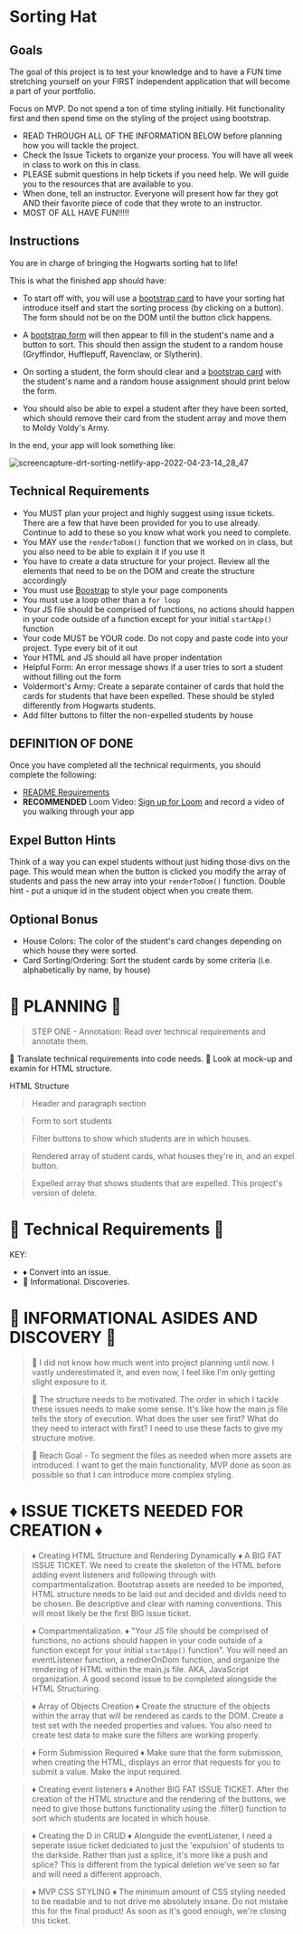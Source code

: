 # Sorting Hat

## Goals
The goal of this project is to test your knowledge and to have a FUN time stretching yourself on your FIRST independent application that will become a part of your portfolio.

Focus on MVP. Do not spend a ton of time styling initially. Hit functionality first and then spend time on the styling of the project using bootstrap.

- READ THROUGH ALL OF THE INFORMATION BELOW before planning how you will tackle the project.
- Check the Issue Tickets to organize your process. You will have all week in class to work on this in class. 
- PLEASE submit questions in help tickets if you need help. We will guide you to the resources that are available to you.
- When done, tell an instructor. Everyone will present how far they got AND their favorite piece of code that they wrote to an instructor.
- MOST OF ALL HAVE FUN!!!!!

## Instructions
You are in charge of bringing the Hogwarts sorting hat to life! 

This is what the finished app should have:
- To start off with, you will use a [bootstrap card](https://getbootstrap.com/docs/5.0/components/card/#header-and-footer) to have your sorting hat introduce itself and start the sorting process (by clicking on a button). The form should not be on the DOM until the button click happens.

- A [bootstrap form](https://getbootstrap.com/docs/5.0/forms/overview/) will then appear to fill in the student's name and a button to sort. This should then assign the student to a random house (Gryffindor, Hufflepuff, Ravenclaw, or Slytherin). 

- On sorting a student, the form should clear and a [bootstrap card](https://getbootstrap.com/docs/5.0/components/card/) with the student's name and a random house assignment should print below the form. 

- You should also be able to expel a student after they have been sorted, which should remove their card from the student array and move them to Moldy Voldy's Army.

In the end, your app will look something like: 

![screencapture-drt-sorting-netlify-app-2022-04-23-14_28_47](https://user-images.githubusercontent.com/29741570/164943525-d20275be-c312-42d1-9730-0c1fd3fd9834.png)


<!-- [See Demo](https://drt-sortinghat.netlify.app/)
 -->
## Technical Requirements
- You MUST plan your project and highly suggest using issue tickets. There are a few that have been provided for you to use already. Continue to add to these so you know what work you need to complete. 
- You MAY use the `renderToDom()` function that we worked on in class, but you also need to be able to explain it if you use it
- You have to create a data structure for your project. Review all the elements that need to be on the DOM and create the structure accordingly
- You must use [Boostrap](https://getbootstrap.com/) to style your page components
- You must use a loop other than a `for loop`
- Your JS file should be comprised of functions, no actions should happen in your code outside of a function except for your initial `startApp()` function
- Your code MUST be YOUR code. Do not copy and paste code into your project. Type every bit of it out
- Your HTML and JS should all have proper indentation
- Helpful Form: An error message shows if a user tries to sort a student without filling out the form
- Voldermort's Army: Create a separate container of cards that hold the cards for students that have been expelled. These should be styled differently from Hogwarts students.
- Add filter buttons to filter the non-expelled students by house

## DEFINITION OF DONE
Once you have completed all the technical requirments, you should complete the following:
- [README Requirements](https://github.com/orgs/nss-evening-web-development/discussions/13)
- **RECOMMENDED** Loom Video: [Sign up for Loom](https://www.loom.com/signup) and record a video of you walking through your app 

## Expel Button Hints
Think of a way you can expel students without just hiding those divs on the page. This would mean when the button is clicked you modify the array of students and pass the new array into your `renderToDom()` function.  Double hint - put a unique id in the student object when you create them.

## Optional Bonus
- House Colors: The color of the student's card changes depending on which house they were sorted.
- Card Sorting/Ordering: Sort the student cards by some criteria (i.e. alphabetically by name, by house)

# 💮 PLANNING 💮 
> STEP ONE - Annotation: Read over technical requirements and annotate them. 

💮  Translate technical requirements into code needs.
💮  Look at mock-up and examin for HTML structure. 

HTML Structure 
> Header and paragraph section

> Form to sort students

> Filter buttons to show which students are in which houses. 

> Rendered array of student cards, what houses they're in, and an expel button. 

> Expelled array that shows students that are expelled. This project's version of delete. 

# 💮 Technical Requirements 💮

KEY: 
- ♦️ Convert into an issue. 
- 📝 Informational. Discoveries. 

# 📝 INFORMATIONAL ASIDES AND DISCOVERY 📝

> 📝 I did not know how much went into project planning until now. I vastly underestimated it, and even now, I feel like I'm only getting slight exposure to it. 

> 📝 The structure needs to be motivated. The order in which I tackle these issues needs to make some sense. It's like how the main.js file tells the story of execution. What does the user see first? What do they need to interact with first? I need to use these facts to give my structure motive. 

> 📝 Reach Goal - To segment the files as needed when more assets are introduced. I want to get the main functionality, MVP done as soon as possible so that I can introduce more complex styling.  

# ♦️ ISSUE TICKETS NEEDED FOR CREATION ♦️

> ♦️ Creating HTML Structure and Rendering Dynamically ♦️ A BIG FAT ISSUE TICKET. We need to create the skeleton of the HTML before adding event listeners and following through with compartmentalization. Bootstrap assets are needed to be imported, HTML structure needs to be laid out and decided and divIds need to be chosen. Be descriptive and clear with naming conventions. This will most likely be the first BIG issue ticket.  

> ♦️ Compartmentalization. ♦️ "Your JS file should be comprised of functions, no actions should happen in your code outside of a function except for your initial `startApp()` function". You will need an eventListener function, a rednerOnDom function, and organize the rendering of HTML within the main.js file. AKA, JavaScript organization. A good second issue to be completed alongside the HTML Structuring. 

> ♦️ Array of Objects Creation ♦️ Create the structure of the objects within the array that will be rendered as cards to the DOM. Create a test set with the needed properties and values. You also need to create test data to make sure the filters are working properly. 

> ♦️ Form Submission Required ♦️ Make sure that the form submission, when creating the HTML, displays an error that requests for you to submit a value. Make the input required. 

> ♦️ Creating event listeners ♦️ Another BIG FAT ISSUE TICKET. After the creation of the HTML structure and the rendering of the buttons, we need to give those buttons functionality using the .filter() function to sort which students are located in which house.

> ♦️ Creating the D in CRUD ♦️ Alongside the eventListener, I need a seperate issue ticket dedciated to just the 'expulsion' of students to the darkside. Rather than just a splice, it's more like a push and splice? This is different from the typical deletion we've seen so far and will need a different approach. 

>  ♦️ MVP CSS STYLING ♦️ The minimum amount of CSS styling needed to be readable and to not drive me absolutely insane. Do not mistake this for the final product! As soon as it's good enough, we're closing this ticket. 
